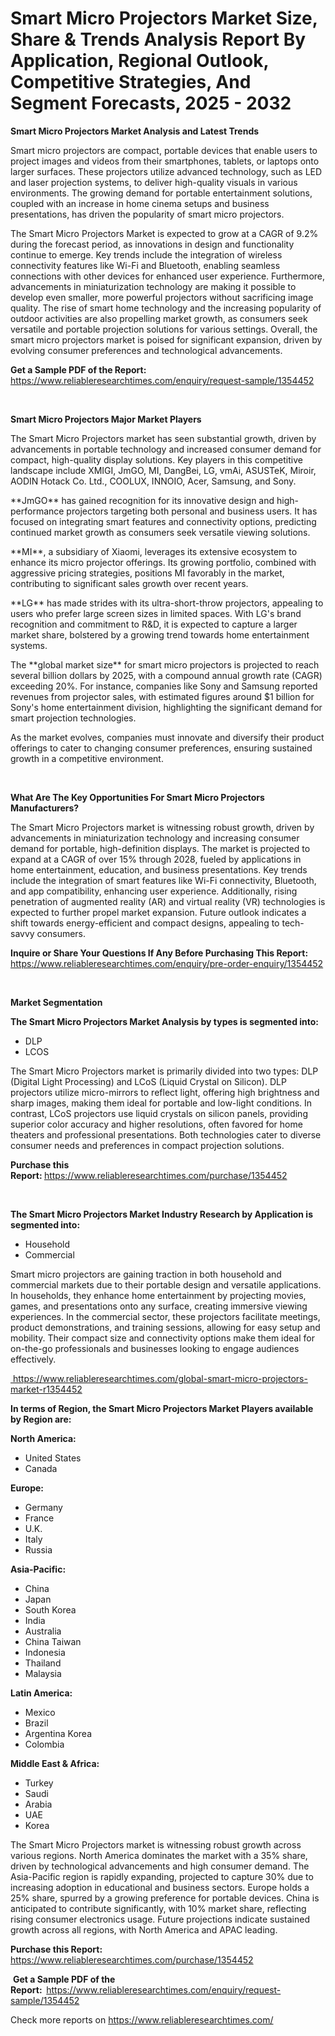 <p><h1>Smart Micro Projectors Market Size, Share & Trends Analysis Report By Application, Regional Outlook, Competitive Strategies, And Segment Forecasts, 2025 - 2032</h1></p><p><strong>Smart Micro Projectors Market Analysis and Latest Trends</strong></p>
<p><p>Smart micro projectors are compact, portable devices that enable users to project images and videos from their smartphones, tablets, or laptops onto larger surfaces. These projectors utilize advanced technology, such as LED and laser projection systems, to deliver high-quality visuals in various environments. The growing demand for portable entertainment solutions, coupled with an increase in home cinema setups and business presentations, has driven the popularity of smart micro projectors.</p><p>The Smart Micro Projectors Market is expected to grow at a CAGR of 9.2% during the forecast period, as innovations in design and functionality continue to emerge. Key trends include the integration of wireless connectivity features like Wi-Fi and Bluetooth, enabling seamless connections with other devices for enhanced user experience. Furthermore, advancements in miniaturization technology are making it possible to develop even smaller, more powerful projectors without sacrificing image quality. The rise of smart home technology and the increasing popularity of outdoor activities are also propelling market growth, as consumers seek versatile and portable projection solutions for various settings. Overall, the smart micro projectors market is poised for significant expansion, driven by evolving consumer preferences and technological advancements.</p></p>
<p><strong>Get a Sample PDF of the Report:&nbsp;</strong> <a href="https://www.reliableresearchtimes.com/enquiry/request-sample/1354452?utm_campaign=3059&utm_medium=2&utm_source=Github&utm_content=ia&utm_term=05042025&utm_id=smart-micro-projectors">https://www.reliableresearchtimes.com/enquiry/request-sample/1354452</a></p>
<p>&nbsp;</p>
<p><strong>Smart Micro Projectors Major Market Players</strong></p>
<p><p>The Smart Micro Projectors market has seen substantial growth, driven by advancements in portable technology and increased consumer demand for compact, high-quality display solutions. Key players in this competitive landscape include XMIGI, JmGO, MI, DangBei, LG, vmAi, ASUSTeK, Miroir, AODIN Hotack Co. Ltd., COOLUX, INNOIO, Acer, Samsung, and Sony.</p><p>**JmGO** has gained recognition for its innovative design and high-performance projectors targeting both personal and business users. It has focused on integrating smart features and connectivity options, predicting continued market growth as consumers seek versatile viewing solutions.</p><p>**MI**, a subsidiary of Xiaomi, leverages its extensive ecosystem to enhance its micro projector offerings. Its growing portfolio, combined with aggressive pricing strategies, positions MI favorably in the market, contributing to significant sales growth over recent years.</p><p>**LG** has made strides with its ultra-short-throw projectors, appealing to users who prefer large screen sizes in limited spaces. With LG's brand recognition and commitment to R&D, it is expected to capture a larger market share, bolstered by a growing trend towards home entertainment systems.</p><p>The **global market size** for smart micro projectors is projected to reach several billion dollars by 2025, with a compound annual growth rate (CAGR) exceeding 20%. For instance, companies like Sony and Samsung reported revenues from projector sales, with estimated figures around $1 billion for Sony's home entertainment division, highlighting the significant demand for smart projection technologies.</p><p>As the market evolves, companies must innovate and diversify their product offerings to cater to changing consumer preferences, ensuring sustained growth in a competitive environment.</p></p>
<p>&nbsp;</p>
<p><strong>What Are The Key Opportunities For Smart Micro Projectors Manufacturers?</strong></p>
<p><p>The Smart Micro Projectors market is witnessing robust growth, driven by advancements in miniaturization technology and increasing consumer demand for portable, high-definition displays. The market is projected to expand at a CAGR of over 15% through 2028, fueled by applications in home entertainment, education, and business presentations. Key trends include the integration of smart features like Wi-Fi connectivity, Bluetooth, and app compatibility, enhancing user experience. Additionally, rising penetration of augmented reality (AR) and virtual reality (VR) technologies is expected to further propel market expansion. Future outlook indicates a shift towards energy-efficient and compact designs, appealing to tech-savvy consumers.</p></p>
<p><strong>Inquire or Share Your Questions If Any Before Purchasing This Report:</strong> <a href="https://www.reliableresearchtimes.com/enquiry/pre-order-enquiry/1354452?utm_campaign=3059&utm_medium=2&utm_source=Github&utm_content=ia&utm_term=05042025&utm_id=smart-micro-projectors">https://www.reliableresearchtimes.com/enquiry/pre-order-enquiry/1354452</a></p>
<p>&nbsp;</p>
<p><strong>Market Segmentation</strong></p>
<p><strong>The Smart Micro Projectors Market Analysis by types is segmented into:</strong></p>
<p><ul><li>DLP</li><li>LCOS</li></ul></p>
<p><p>The Smart Micro Projectors market is primarily divided into two types: DLP (Digital Light Processing) and LCoS (Liquid Crystal on Silicon). DLP projectors utilize micro-mirrors to reflect light, offering high brightness and sharp images, making them ideal for portable and low-light conditions. In contrast, LCoS projectors use liquid crystals on silicon panels, providing superior color accuracy and higher resolutions, often favored for home theaters and professional presentations. Both technologies cater to diverse consumer needs and preferences in compact projection solutions.</p></p>
<p><strong>Purchase this Report:&nbsp;</strong><a href="https://www.reliableresearchtimes.com/purchase/1354452?utm_campaign=3059&utm_medium=2&utm_source=Github&utm_content=ia&utm_term=05042025&utm_id=smart-micro-projectors">https://www.reliableresearchtimes.com/purchase/1354452</a></p>
<p>&nbsp;</p>
<p><strong>The Smart Micro Projectors Market Industry Research by Application is segmented into:</strong></p>
<p><ul><li>Household</li><li>Commercial</li></ul></p>
<p><p>Smart micro projectors are gaining traction in both household and commercial markets due to their portable design and versatile applications. In households, they enhance home entertainment by projecting movies, games, and presentations onto any surface, creating immersive viewing experiences. In the commercial sector, these projectors facilitate meetings, product demonstrations, and training sessions, allowing for easy setup and mobility. Their compact size and connectivity options make them ideal for on-the-go professionals and businesses looking to engage audiences effectively.</p></p>
<p><a href="https://www.reliableresearchtimes.com/global-smart-micro-projectors-market-r1354452?utm_campaign=3059&utm_medium=2&utm_source=Github&utm_content=ia&utm_term=05042025&utm_id=smart-micro-projectors">&nbsp;https://www.reliableresearchtimes.com/global-smart-micro-projectors-market-r1354452</a></p>
<p><strong>In terms of Region, the Smart Micro Projectors Market Players available by Region are:</strong></p>
<p>
    <p> <strong> North America: </strong>
        <ul>
            <li>United States</li>
            <li>Canada</li>
        </ul>
        </p> 
    <p> <strong> Europe: </strong>
        <ul>
            <li>Germany</li>
            <li>France</li>
            <li>U.K.</li>
            <li>Italy</li>
            <li>Russia</li>
        </ul>
        </p> 
    <p> <strong> Asia-Pacific: </strong>
        <ul>
            <li>China</li>
            <li>Japan</li>
            <li>South Korea</li>
            <li>India</li>
            <li>Australia</li>
            <li>China Taiwan</li>
            <li>Indonesia</li>
            <li>Thailand</li>
            <li>Malaysia</li>
        </ul>
        </p> 
    <p> <strong> Latin America: </strong>
        <ul>
            <li>Mexico</li>
            <li>Brazil</li>
            <li>Argentina Korea</li>
            <li>Colombia</li>
        </ul>
        </p> 
    <p> <strong> Middle East & Africa: </strong>
        <ul>
            <li>Turkey</li>
            <li>Saudi</li>
            <li>Arabia</li>
            <li>UAE</li>
            <li>Korea</li>
        </ul>
    </p>
    </p>
<p><p>The Smart Micro Projectors market is witnessing robust growth across various regions. North America dominates the market with a 35% share, driven by technological advancements and high consumer demand. The Asia-Pacific region is rapidly expanding, projected to capture 30% due to increasing adoption in educational and business sectors. Europe holds a 25% share, spurred by a growing preference for portable devices. China is anticipated to contribute significantly, with 10% market share, reflecting rising consumer electronics usage. Future projections indicate sustained growth across all regions, with North America and APAC leading.</p></p>
<p><strong>Purchase this Report: </strong><a href="https://www.reliableresearchtimes.com/purchase/1354452?utm_campaign=3059&utm_medium=2&utm_source=Github&utm_content=ia&utm_term=05042025&utm_id=smart-micro-projectors">https://www.reliableresearchtimes.com/purchase/1354452</a></p>
<p>&nbsp;<strong>Get a Sample PDF of the Report:&nbsp;&nbsp;</strong><a href="https://www.reliableresearchtimes.com/enquiry/request-sample/1354452?utm_campaign=3059&utm_medium=2&utm_source=Github&utm_content=ia&utm_term=05042025&utm_id=smart-micro-projectors">https://www.reliableresearchtimes.com/enquiry/request-sample/1354452</a></p>
<p><strong></strong></p>
<p>Check more reports on <a href="https://www.reliableresearchtimes.com/?utm_campaign=3059&utm_medium=2&utm_source=Github&utm_content=ia&utm_term=05042025&utm_id=smart-micro-projectors">https://www.reliableresearchtimes.com/</a></p>